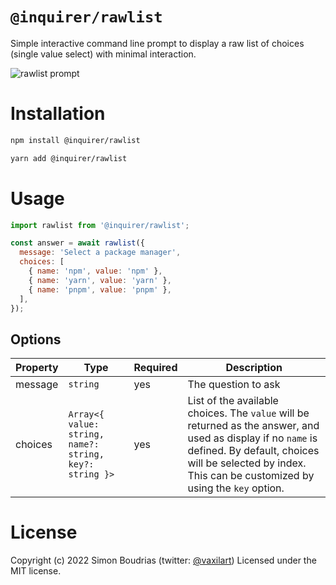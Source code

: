 # `@inquirer/rawlist`

Simple interactive command line prompt to display a raw list of choices (single value select) with minimal interaction.

![rawlist prompt](https://cdn.rawgit.com/SBoudrias/Inquirer.js/28ae8337ba51d93e359ef4f7ee24e79b69898962/assets/screenshots/rawlist.svg)

# Installation

```sh
npm install @inquirer/rawlist

yarn add @inquirer/rawlist
```

# Usage

```js
import rawlist from '@inquirer/rawlist';

const answer = await rawlist({
  message: 'Select a package manager',
  choices: [
    { name: 'npm', value: 'npm' },
    { name: 'yarn', value: 'yarn' },
    { name: 'pnpm', value: 'pnpm' },
  ],
});
```

## Options

| Property | Type      | Required | Description                    |
| -------- | --------- | -------- | ------------------------------ |
| message  | `string`  | yes      | The question to ask            |
| choices  | `Array<{ value: string, name?: string, key?: string }>` | yes       | List of the available choices. The `value` will be returned as the answer, and used as display if no `name` is defined. By default, choices will be selected by index. This can be customized by using the `key` option. |

# License

Copyright (c) 2022 Simon Boudrias (twitter: [@vaxilart](https://twitter.com/Vaxilart))
Licensed under the MIT license.
